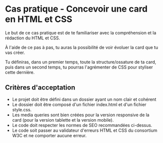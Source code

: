 # Cas pratique - Concevoir une card en HTML et CSS

Le but de ce cas pratique est de te familiariser avec la compréhension et la rédaction du HTML et CSS.

À l'aide de ce pas à pas, tu auras la possibilité de voir évoluer la card que tu vas créer.

Tu définiras, dans un premier temps, toute la structure/ossature de ta card, puis dans un second temps, tu pourras l'agrémenter de CSS pour styliser cette dernière.

## Critères d'acceptation

- Le projet doit être défini dans un dossier ayant un nom clair et cohérent
- Le dossier doit être composé d'un fichier index.html et d'un fichier style.css.
- Les media queries sont bien créées pour la version responsive de la card (pour la version tablette et la version mobile).
- Le code doit respecter les normes de SEO recommandées ci-dessus.
- Le code soit passer au validateur d'erreurs HTML et CSS du consortium W3C et ne comporter aucune erreur.